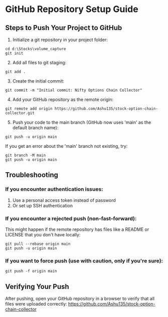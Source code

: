 # GitHub Repository Setup Guide

## Steps to Push Your Project to GitHub

1. Initialize a git repository in your project folder:
```
cd d:\Stocks\volume_capture
git init
```

2. Add all files to git staging:
```
git add .
```

3. Create the initial commit:
```
git commit -m "Initial commit: Nifty Options Chain Collector"
```

4. Add your GitHub repository as the remote origin:
```
git remote add origin https://github.com/Ashu135/stock-option-chain-collector.git
```

5. Push your code to the main branch (GitHub now uses 'main' as the default branch name):
```
git push -u origin main
```

If you get an error about the 'main' branch not existing, try:
```
git branch -M main
git push -u origin main
```

## Troubleshooting

### If you encounter authentication issues:
1. Use a personal access token instead of password
2. Or set up SSH authentication

### If you encounter a rejected push (non-fast-forward):
This might happen if the remote repository has files like a README or LICENSE that you don't have locally:
```
git pull --rebase origin main
git push -u origin main
```

### If you want to force push (use with caution, only if you're sure):
```
git push -f origin main
```

## Verifying Your Push
After pushing, open your GitHub repository in a browser to verify that all files were uploaded correctly:
https://github.com/Ashu135/stock-option-chain-collector